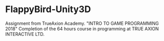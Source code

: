 # FlappyBird-Unity3D
Assignment from TrueAxion Academy. 
"INTRO TO GAME PROGRAMMING 2018" 
Completion of the 64 hours course in programming at TRUE AXION INTERACTIVE LTD.
